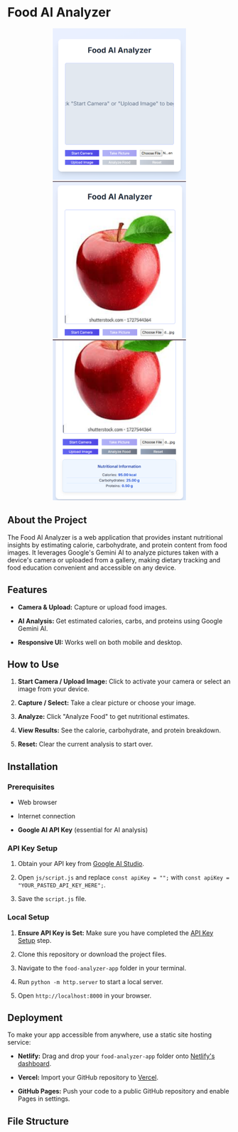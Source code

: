 # Food AI Analyzer
<p align="center">
  <img src="snapshot/01.png" alt="Food AI Analyzer Screenshot 1" width="300"/>
  <img src="snapshot/02.png" alt="Food AI Analyzer Screenshot 2" width="300"/>
  <img src="snapshot/03.png" alt="Food AI Analyzer Screenshot 3" width="300"/>
</p>



## About the Project

The Food AI Analyzer is a web application that provides instant nutritional insights by estimating calorie, carbohydrate, and protein content from food images. It leverages Google's Gemini AI to analyze pictures taken with a device's camera or uploaded from a gallery, making dietary tracking and food education convenient and accessible on any device.

## Features

* **Camera & Upload:** Capture or upload food images.

* **AI Analysis:** Get estimated calories, carbs, and proteins using Google Gemini AI.

* **Responsive UI:** Works well on both mobile and desktop.

## How to Use

1. **Start Camera / Upload Image:** Click to activate your camera or select an image from your device.

2. **Capture / Select:** Take a clear picture or choose your image.

3. **Analyze:** Click "Analyze Food" to get nutritional estimates.

4. **View Results:** See the calorie, carbohydrate, and protein breakdown.

5. **Reset:** Clear the current analysis to start over.

## Installation

### Prerequisites

* Web browser

* Internet connection

* **Google AI API Key** (essential for AI analysis)

### API Key Setup

1. Obtain your API key from [Google AI Studio](https://aistudio.google.com/app/apikey).

2. Open `js/script.js` and replace `const apiKey = "";` with `const apiKey = "YOUR_PASTED_API_KEY_HERE";`.

3. Save the `script.js` file.

### Local Setup

1. **Ensure API Key is Set:** Make sure you have completed the [API Key Setup](#api-key-setup) step.

2. Clone this repository or download the project files.

3. Navigate to the `food-analyzer-app` folder in your terminal.

4. Run `python -m http.server` to start a local server.

5. Open `http://localhost:8000` in your browser.

## Deployment

To make your app accessible from anywhere, use a static site hosting service:

* **Netlify:** Drag and drop your `food-analyzer-app` folder onto [Netlify's dashboard](https://www.netlify.com/).

* **Vercel:** Import your GitHub repository to [Vercel](https://vercel.com/).

* **GitHub Pages:** Push your code to a public GitHub repository and enable Pages in settings.

## File Structure
